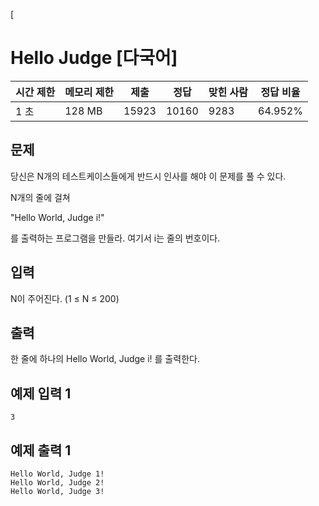 [

# Hello Judge [다국어]

| 시간 제한 | 메모리 제한 | 제출 | 정답 | 맞힌 사람 | 정답 비율 |
| --- | --- | --- | --- | --- | --- |
| 1 초 | 128 MB | 15923 | 10160 | 9283 | 64.952% |

## 문제

당신은 N개의 테스트케이스들에게 반드시 인사를 해야 이 문제를 풀 수 있다.

N개의 줄에 걸쳐

"Hello World, Judge i!"

를 출력하는 프로그램을 만들라. 여기서 i는 줄의 번호이다.

## 입력

N이 주어진다. (1 ≤ N ≤ 200)

## 출력

한 줄에 하나의 Hello World, Judge i! 를 출력한다.

## 예제 입력 1

```
3

```

## 예제 출력 1

```
Hello World, Judge 1!
Hello World, Judge 2!
Hello World, Judge 3!
```
